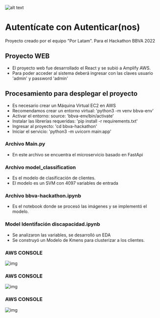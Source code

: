 ![alt text](https://71f5dd87-471e-4cda-bbd4-ff35f66518ff.s3.amazonaws.com/logo-ultimo.png)

# Autentícate con Autenticar(nos)

Proyecto creado por el equipo "Por Latam".
Para el Hackathon BBVA 2022

## Proyecto WEB
* El proyecto web fue desarrollado el React y se subió a Amplify AWS.
* Para poder acceder al sistema deberá ingresar con las claves usuario 'admin' y password 'admin'


## Procesamiento para desplegar el proyecto
* Es necesario crear un Máquina Virtual EC2 en AWS
* Recomendamos crear un entorno virtual: 'python3 -m venv bbva-env'
* Activar el entorno: source: 'bbva-env/bin/activate'
* Instalar las librerías requeridas: 'pip install -r requirements.txt'
* Ingresar al proyecto:  'cd bbva-hackathon'
* Iniciar el servicio: 'python3 -m uvicorn main:app'


### Archivo Main.py
* En este archivo se encuentra el microservicio basado en FastApi

### Archivo model_classification
* Es el modelo de clasificación de clientes. 
* El modelo es un SVM con 4097 variables de entrada


### Archivo bbva-hackathon.ipynb
* Es el notebook donde se procesó las imágenes y se implementó el modelo.

### Model Identifación discapacidad.ipynb
* Se analizaron las variables, se desarrolló un EDA
* Se construyó un Modelo de Kmens para clusterizar a los clientes.


### AWS CONSOLE 

![img](https://71f5dd87-471e-4cda-bbd4-ff35f66518ff.s3.amazonaws.com/Captura+de+Pantalla+2022-10-23+a+la(s)+17.54.03.png)

### AWS CONSOLE

![img](https://71f5dd87-471e-4cda-bbd4-ff35f66518ff.s3.amazonaws.com/Captura+de+Pantalla+2022-10-23+a+la(s)+17.54.21.png)

### AWS CONSOLE

![img](https://71f5dd87-471e-4cda-bbd4-ff35f66518ff.s3.amazonaws.com/Captura+de+Pantalla+2022-10-23+a+la(s)+17.54.29.png)

